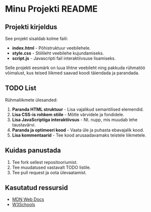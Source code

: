 # Minu Projekti README

## Projekti kirjeldus
See projekt sisaldab kolme faili:
- **index.html** - Põhistruktuur veebilehele.
- **style.css** - Stiilileht veebilehe kujundamiseks.
- **script.js** - Javascripti fail interaktiivsuse lisamiseks.

Selle projekti eesmärk on luua lihtne veebileht ning pakkuda rühmatöö võimalust, kus teised liikmed saavad koodi täiendada ja parandada.

## TODO List
Rühmaliikmete ülesanded:
1. **Paranda HTML struktuur** - Lisa vajalikud semantilised elemendid.
2. **Lisa CSS-is rohkem stiile** - Mõtle värvidele ja fondidele.
3. **Lisa JavaScriptiga interaktiivsus** - Nt. nupp, mis muudab lehe taustavärvi.
4. **Paranda ja optimeeri kood** - Vaata üle ja puhasta ebavajalik kood.
5. **Lisa kommentaarid** - Tee kood arusaadavamaks teistele liikmetele.

## Kuidas panustada
1. Tee fork sellest repositooriumist.
2. Tee muudatused vastavalt TODO listile.
3. Tee pull request ja oota ülevaatamist.

## Kasutatud ressursid
- [MDN Web Docs](https://developer.mozilla.org/en-US/)
- [W3Schools](https://www.w3schools.com/)

